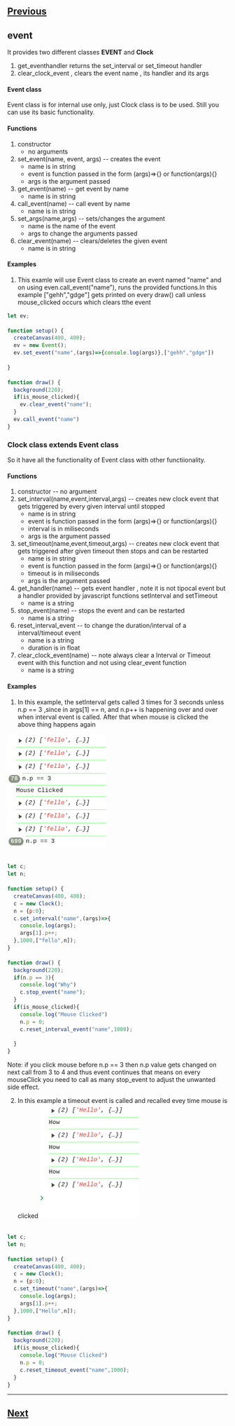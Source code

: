 [Previous](./renderer.md)
--------------------------------

## event 
It provides two different classes **EVENT** and **Clock**


1) get_eventhandler returns the set_interval or set_timeout handler
2) clear_clock_event , clears the event name , its handler and its args

#### Event class
Event class is for internal use only, just Clock class is to be used. Still you can use its basic functionality.

#### Functions
1) constructor
    - no arguments
2) set_event(name, event, args) -- creates the event
    - name is in string
    - event is function passed in the form (args)=>{} or function(args){}
    - args is the argument passed
3) get_event(name) -- get event by name
    - name is in string
4) call_event(name) -- call event by name
    - name is in string
5) set_args(name,args) -- sets/changes the argument
    - name is the name of the event
    - args to change the arguments passed
6) clear_event(name) --  clears/deletes the given event 
    - name is in string


#### Examples

1) This examle will use Event class to create an event named "name" and on using even.call_event("name"), runs the provided functions.In this example ["gehh","gdge"] gets printed on every draw() call unless mouse_clicked occurs which clears tthe event
```js
let ev;

function setup() {
  createCanvas(400, 400);
  ev = new Event();
  ev.set_event("name",(args)=>{console.log(args)},["gehh","gdge"])
  
}

function draw() {
  background(220);
  if(is_mouse_clicked){
    ev.clear_event("name");
  }
  ev.call_event("name")
}

```

### Clock class extends Event class

So it have all the functionality of Event class with other functiionality.

#### Functions

1) constructor -- no argument
2) set_interval(name,event,interval,args) -- creates new clock event that gets triggered by every given interval until stopped
    - name is in string
    - event is function passed in the form (args)=>{} or function(args){}
    - interval is in miliseconds
    - args is the argument passed
3) set_timeout(name,event,timeout,args) -- creates new clock event that gets triggered after given timeout then stops and can be restarted
    - name is in string
    - event is function passed in the form (args)=>{} or function(args){}
    - timeout is in miliseconds
    - args is the argument passed
4) get_handler(name) -- gets event handler , note it is not tipocal event but a handler provided by javascript functions setInterval and setTimeout
    - name is a string
5) stop_event(name) -- stops the event and can be restarted
    - name is a string
6) reset_interval_event -- to change the duration/interval of a interval/timeout event
    - name is a string
    - duration is in float
7) clear_clock_event(name) -- note always clear a Interval or Timeout event with this function and not using clear_event function
    - name is a string

#### Examples
1) In this example, the setInterval gets called 3 times for 3 seconds unless n.p == 3 ,since in args[1] == n, and n.p++ is happening over and over when interval event is called. After that when mouse is clicked the above thing happens again

![](./media/images/event_1.png)

```js

let c;
let n;

function setup() {
  createCanvas(400, 400);
  c = new Clock();
  n = {p:0};
  c.set_interval("name",(args)=>{
    console.log(args);
    args[1].p++;
  },1000,["fello",n]);
}

function draw() {
  background(220);
  if(n.p == 3){
    console.log("Why")
    c.stop_event("name");
  }
  if(is_mouse_clicked){
    console.log("Mouse Clicked")
    n.p = 0;
    c.reset_interval_event("name",1000);
    
  }
}

```
Note: if you click mouse before n.p == 3 then n.p value gets changed on next call from 3 to 4 and thus event continues that means on every mouseClick you need to call as many stop_event to adjust the unwanted side effect.

2) In this example a timeout event is called and recalled evey time mouse is clicked
![](./media/images/event_2.png)

```js

let c;
let n;

function setup() {
  createCanvas(400, 400);
  c = new Clock();
  n = {p:0};
  c.set_timeout("name",(args)=>{
    console.log(args);
    args[1].p++;
  },1000,["Hello",n]);
}

function draw() {
  background(220);
  if(is_mouse_clicked){
    console.log("Mouse Clicked")
    n.p = 0;
    c.reset_timeout_event("name",1000);
  }
}


```



---------------------------------------
[Next](./rect.md)
-----------------------------
